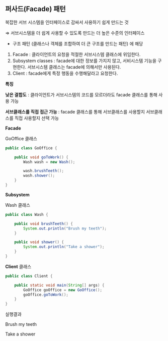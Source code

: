 ## 퍼사드(Facade) 패턴

복잡한 서브 시스템을 인터페이스로 감싸서 사용하기 쉽게 만드는 것

⇒ 서브시스템을 더 쉽게 사용할 수 있도록 만드는 더 높은 수준의 인터페이스

- 구조 패턴 (클래스나 객체를 조합하여 더 큰 구조를 만드는 패턴) 에 해당

1. Facade : 클라이언트의 요청을 적절한 서브시스템 클래스에 위임한다.
2. Subsystem classes : facade에 대한 정보를 가지지 않고, 서비시스템 기능을 구현한다. 서브시스템 클래스는 facade에 의해서만 사용된다.
3. Client : facade에게 특정 행동을 수행해달라고 요청한다.

**특징**

**낮은 결합도** : 클라이언트가 서브시스템의 코드를 모르더라도 facade 클래스를 통해 사용 가능

**서브클래스를 직접 접근 가능** : facade 클래스를 통해 서브클래스를 사용할지 서브클래스를 직접 사용할지 선택 가능

**Facade**

GoOffice 클래스

```java
public class GoOffice {

    public void goToWork() {
        Wash wash = new Wash();

        wash.brushTeeth();
        wash.shower();
    }
}
```

**Subsystem**

Wash 클래스

```java
public class Wash {

    public void brushTeeth() {
        System.out.println("Brush my teeth");
    }

    public void shower() {
        System.out.println("Take a shower");
    }
}
```

**Client** 클래스

```java
public class Client {

    public static void main(String[] args) {
        GoOffice goOffice = new GoOffice();
        goOffice.goToWork();
    }
}
```

실행결과

Brush my teeth

Take a shower
